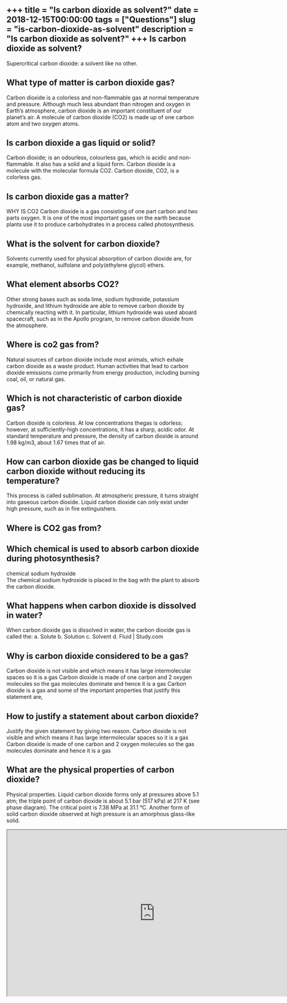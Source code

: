 +++
title = "Is carbon dioxide as solvent?"
date = 2018-12-15T00:00:00
tags = ["Questions"]
slug = "is-carbon-dioxide-as-solvent"
description = "Is carbon dioxide as solvent?"
+++
Is carbon dioxide as solvent?
-----------------------------

Supercritical carbon dioxide: a solvent like no other.

What type of matter is carbon dioxide gas?
------------------------------------------

Carbon dioxide is a colorless and non-flammable gas at normal temperature and pressure. Although much less abundant than nitrogen and oxygen in Earth’s atmosphere, carbon dioxide is an important constituent of our planet’s air. A molecule of carbon dioxide (CO2) is made up of one carbon atom and two oxygen atoms.

Is carbon dioxide a gas liquid or solid?
----------------------------------------

Carbon dioxide; is an odourless, colourless gas, which is acidic and non-flammable. It also has a solid and a liquid form. Carbon dioxide is a molecule with the molecular formula CO2. Carbon dioxide, CO2, is a colorless gas.

Is carbon dioxide gas a matter?
-------------------------------

WHY IS CO2 Carbon dioxide is a gas consisting of one part carbon and two parts oxygen. It is one of the most important gases on the earth because plants use it to produce carbohydrates in a process called photosynthesis.

What is the solvent for carbon dioxide?
---------------------------------------

Solvents currently used for physical absorption of carbon dioxide are, for example, methanol, sulfolane and poly(ethylene glycol) ethers.

What element absorbs CO2?
-------------------------

Other strong bases such as soda lime, sodium hydroxide, potassium hydroxide, and lithium hydroxide are able to remove carbon dioxide by chemically reacting with it. In particular, lithium hydroxide was used aboard spacecraft, such as in the Apollo program, to remove carbon dioxide from the atmosphere.

Where is co2 gas from?
----------------------

Natural sources of carbon dioxide include most animals, which exhale carbon dioxide as a waste product. Human activities that lead to carbon dioxide emissions come primarily from energy production, including burning coal, oil, or natural gas.

Which is not characteristic of carbon dioxide gas?
--------------------------------------------------

Carbon dioxide is colorless. At low concentrations thegas is odorless; however, at sufficiently-high concentrations, it has a sharp, acidic odor. At standard temperature and pressure, the density of carbon dioxide is around 1.98 kg/m3, about 1.67 times that of air.

How can carbon dioxide gas be changed to liquid carbon dioxide without reducing its temperature?
------------------------------------------------------------------------------------------------

This process is called sublimation. At atmospheric pressure, it turns straight into gaseous carbon dioxide. Liquid carbon dioxide can only exist under high pressure, such as in fire extinguishers.

Where is CO2 gas from?
----------------------

Which chemical is used to absorb carbon dioxide during photosynthesis?
----------------------------------------------------------------------

chemical sodium hydroxide  
The chemical sodium hydroxide is placed in the bag with the plant to absorb the carbon dioxide.

What happens when carbon dioxide is dissolved in water?
-------------------------------------------------------

When carbon dioxide gas is dissolved in water, the carbon dioxide gas is called the: a. Solute b. Solution c. Solvent d. Fluid | Study.com

Why is carbon dioxide considered to be a gas?
---------------------------------------------

Carbon dioxide is not visible and which means it has large intermolecular spaces so it is a gas Carbon dioxide is made of one carbon and 2 oxygen molecules so the gas molecules dominate and hence it is a gas Carbon dioxide is a gas and some of the important properties that justify this statement are,

How to justify a statement about carbon dioxide?
------------------------------------------------

Justify the given statement by giving two reason. Carbon dioxide is not visible and which means it has large intermolecular spaces so it is a gas Carbon dioxide is made of one carbon and 2 oxygen molecules so the gas molecules dominate and hence it is a gas

What are the physical properties of carbon dioxide?
---------------------------------------------------

Physical properties. Liquid carbon dioxide forms only at pressures above 5.1 atm; the triple point of carbon dioxide is about 5.1 bar (517 kPa) at 217 K (see phase diagram). The critical point is 7.38 MPa at 31.1 °C. Another form of solid carbon dioxide observed at high pressure is an amorphous glass-like solid.

<iframe allow="accelerometer; autoplay; clipboard-write; encrypted-media; gyroscope; picture-in-picture" allowfullscreen="" class="__youtube_prefs__  epyt-is-override  no-lazyload" data-no-lazy="1" data-origheight="433" data-origwidth="770" data-skipgform_ajax_framebjll="" height="433" id="_ytid_85141" loading="lazy" src="https://www.youtube.com/embed/qAqhq_ZBFUg?enablejsapi=1&autoplay=0&cc_load_policy=0&cc_lang_pref=&iv_load_policy=1&loop=0&modestbranding=0&rel=1&fs=1&playsinline=0&autohide=2&theme=dark&color=red&controls=1&" title="YouTube player" width="770"></iframe>